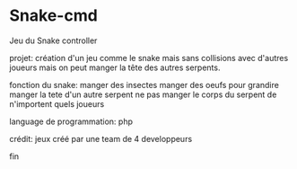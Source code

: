 # Snake-cmd
Jeu du Snake controller 

projet: création d'un jeu comme le snake mais sans collisions avec d'autres joueurs
        mais on peut manger la tête des autres serpents.

fonction du snake:      manger des insectes
                        manger des oeufs pour grandire 
                        manger la tete d'un autre serpent
                        ne pas manger le corps du serpent de n'importent quels joueurs

language de programmation: php


crédit:  jeux créé par une team de 4 developpeurs


fin

